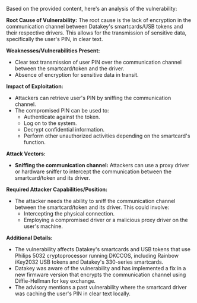 Based on the provided content, here's an analysis of the vulnerability:

**Root Cause of Vulnerability:**
The root cause is the lack of encryption in the communication channel between Datakey's smartcards/USB tokens and their respective drivers. This allows for the transmission of sensitive data, specifically the user's PIN, in clear text.

**Weaknesses/Vulnerabilities Present:**
- Clear text transmission of user PIN over the communication channel between the smartcard/token and the driver.
- Absence of encryption for sensitive data in transit.

**Impact of Exploitation:**
- Attackers can retrieve user's PIN by sniffing the communication channel.
- The compromised PIN can be used to:
    - Authenticate against the token.
    - Log on to the system.
    - Decrypt confidential information.
    - Perform other unauthorized activities depending on the smartcard's function.

**Attack Vectors:**
- **Sniffing the communication channel:** Attackers can use a proxy driver or hardware sniffer to intercept the communication between the smartcard/token and its driver.

**Required Attacker Capabilities/Position:**
- The attacker needs the ability to sniff the communication channel between the smartcard/token and its driver. This could involve:
    - Intercepting the physical connection.
    - Employing a compromised driver or a malicious proxy driver on the user's machine.

**Additional Details:**
- The vulnerability affects Datakey's smartcards and USB tokens that use Philips 5032 cryptoprocessor running DKCCOS, including Rainbow iKey2032 USB tokens and Datakey's 330-series smartcards.
- Datakey was aware of the vulnerability and has implemented a fix in a new firmware version that encrypts the communication channel using Diffie-Hellman for key exchange.
- The advisory mentions a past vulnerability where the smartcard driver was caching the user's PIN in clear text locally.